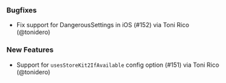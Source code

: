 ### Bugfixes
* Fix support for DangerousSettings in iOS (#152) via Toni Rico (@tonidero)
### New Features
* Support for `usesStoreKit2IfAvailable` config option (#151) via Toni Rico (@tonidero)

